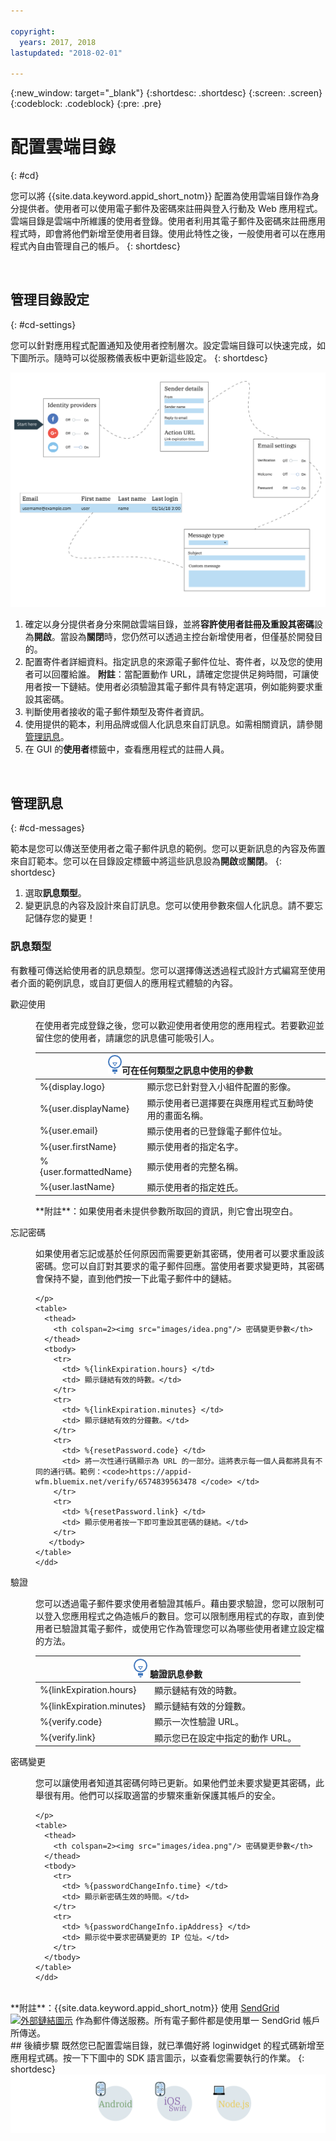 ```yaml
---

copyright:
  years: 2017, 2018
lastupdated: "2018-02-01"

---
```


{:new_window: target="_blank"}
{:shortdesc: .shortdesc}
{:screen: .screen}
{:codeblock: .codeblock}
{:pre: .pre}

# 配置雲端目錄
{: #cd}

您可以將 {{site.data.keyword.appid_short_notm}} 配置為使用雲端目錄作為身分提供者。使用者可以使用電子郵件及密碼來註冊與登入行動及 Web 應用程式。雲端目錄是雲端中所維護的使用者登錄。使用者利用其電子郵件及密碼來註冊應用程式時，即會將他們新增至使用者目錄。使用此特性之後，一般使用者可以在應用程式內自由管理自己的帳戶。
{: shortdesc}

</br>

## 管理目錄設定
{: #cd-settings}

您可以針對應用程式配置通知及使用者控制層次。設定雲端目錄可以快速完成，如下圖所示。隨時可以從服務儀表板中更新這些設定。
{: shortdesc}

![配置雲端目錄](/images/cloud-directory.png)

1. 確定以身分提供者身分來開啟雲端目錄，並將**容許使用者註冊及重設其密碼**設為**開啟**。當設為**關閉**時，您仍然可以透過主控台新增使用者，但僅基於開發目的。
2. 配置寄件者詳細資料。指定訊息的來源電子郵件位址、寄件者，以及您的使用者可以回覆給誰。
  **附註**：當配置動作 URL，請確定您提供足夠時間，可讓使用者按一下鏈結。使用者必須驗證其電子郵件具有特定選項，例如能夠要求重設其密碼。
3. 判斷使用者接收的電子郵件類型及寄件者資訊。
4. 使用提供的範本，利用品牌或個人化訊息來自訂訊息。如需相關資訊，請參閱[管理訊息](/docs/services/appid/cloud-directory.html#cd-messages)。
5. 在 GUI 的**使用者**標籤中，查看應用程式的註冊人員。

</br>

## 管理訊息
{: #cd-messages}

範本是您可以傳送至使用者之電子郵件訊息的範例。您可以更新訊息的內容及佈置來自訂範本。您可以在目錄設定標籤中將這些訊息設為**開啟**或**關閉**。
{: shortdesc}

1. 選取**訊息類型**。
2. 變更訊息的內容及設計來自訂訊息。您可以使用參數來個人化訊息。請不要忘記儲存您的變更！

### 訊息類型

有數種可傳送給使用者的訊息類型。您可以選擇傳送透過程式設計方式編寫至使用者介面的範例訊息，或自訂更個人的應用程式體驗的內容。

<dl>
  <dt>歡迎使用</dt>
    <dd><p>在使用者完成登錄之後，您可以歡迎使用者使用您的應用程式。若要歡迎並留住您的使用者，請讓您的訊息儘可能吸引人。</p>
    <table>
      <thead>
        <th colspan=2><img src="images/idea.png"/>可在任何類型之訊息中使用的參數</th>
      </thead>
      <tbody>
        <tr>
          <td> %{display.logo} </td>
          <td> 顯示您已針對登入小組件配置的影像。</td>
        </tr>
        <tr>
          <td> %{user.displayName} </td>
          <td> 顯示使用者已選擇要在與應用程式互動時使用的畫面名稱。</td>
        </tr>
        <tr>
          <td> %{user.email} </td>
          <td> 顯示使用者的已登錄電子郵件位址。</td>
        </tr>
        <tr>
          <td> %{user.firstName} </td>
          <td> 顯示使用者的指定名字。</td>
        </tr>
        <tr>
          <td> %{user.formattedName} </td>
          <td> 顯示使用者的完整名稱。</td>
        </tr>
        <tr>
          <td> %{user.lastName} </td>
          <td> 顯示使用者的指定姓氏。</td>
        </tr>
      </tbody>
    </table>
    <p>**附註**：如果使用者未提供參數所取回的資訊，則它會出現空白。</p></dd>
  <dt>忘記密碼</dt>
    <dd><p>如果使用者忘記或基於任何原因而需要更新其密碼，使用者可以要求重設該密碼。您可以自訂對其要求的電子郵件回應。當使用者要求變更時，其密碼會保持不變，直到他們按一下此電子郵件中的鏈結。

    </p>
    <table>
      <thead>
        <th colspan=2><img src="images/idea.png"/> 密碼變更參數</th>
      </thead>
      <tbody>
        <tr>
          <td> %{linkExpiration.hours} </td>
          <td> 顯示鏈結有效的時數。</td>
        </tr>
        <tr>
          <td> %{linkExpiration.minutes} </td>
          <td> 顯示鏈結有效的分鐘數。</td>
        </tr>
        <tr>
          <td> %{resetPassword.code} </td>
          <td> 將一次性通行碼顯示為 URL 的一部分。這將表示每一個人員都將具有不同的通行碼。範例：<code>https://appid-wfm.bluemix.net/verify/6574839563478 </code> </td>
        </tr>
        <tr>
          <td> %{resetPassword.link} </td>
          <td> 顯示使用者按一下即可重設其密碼的鏈結。</td>
        </tr>
       </tbody>
    </table>
    </dd>
  <dt>驗證</dt>
    <dd><p>您可以透過電子郵件要求使用者驗證其帳戶。藉由要求驗證，您可以限制可以登入您應用程式之偽造帳戶的數目。您可以限制應用程式的存取，直到使用者已驗證其電子郵件，或使用它作為管理您可以為哪些使用者建立設定檔的方法。</p>
    <table>
      <thead>
        <th colspan=2><img src="images/idea.png"/> 驗證訊息參數</th>
      </thead>
      <tbody>
        <tr>
          <td> %{linkExpiration.hours} </td>
          <td> 顯示鏈結有效的時數。</td>
        </tr>
        <tr>
          <td> %{linkExpiration.minutes} </td>
          <td> 顯示鏈結有效的分鐘數。</td>
        </tr>
        <tr>
          <td> %{verify.code} </td>
          <td> 顯示一次性驗證 URL。</td>
        </tr>
        <tr>
          <td> %{verify.link} </td>
          <td> 顯示您已在設定中指定的動作 URL。</td>
        </tr>
      </tbody>
    </table>
    </dd>
  <dt>密碼變更</dt>
    <dd><p>您可以讓使用者知道其密碼何時已更新。如果他們並未要求變更其密碼，此舉很有用。他們可以採取適當的步驟來重新保護其帳戶的安全。

    </p>
    <table>
      <thead>
        <th colspan=2><img src="images/idea.png"/> 密碼變更參數</th>
      </thead>
      <tbody>
        <tr>
          <td> %{passwordChangeInfo.time} </td>
          <td> 顯示新密碼生效的時間。</td>
        </tr>
        <tr>
          <td> %{passwordChangeInfo.ipAddress} </td>
          <td> 顯示從中要求密碼變更的 IP 位址。</td>
        </tr>
      </tbody>
    </table>
    </dd>
</dl>
</br>
**附註**：{{site.data.keyword.appid_short_notm}} 使用 <a href="https://www.sendgrid.com" target="_blank">SendGrid <img src="../../icons/launch-glyph.svg" alt="外部鏈結圖示"></a> 作為郵件傳送服務。所有電子郵件都是使用單一 SendGrid 帳戶所傳送。

</br>
## 後續步驟
既然您已配置雲端目錄，就已準備好將 loginwidget 的程式碼新增至應用程式碼。按一下下圖中的 SDK 語言圖示，以查看您需要執行的作業。
{: shortdesc}

<img usemap="#options-map" border="0" class="image" id="options" src="images/options.png" width="750" alt="按一下 SDK 語言圖示，以在應用程式中開始使用雲端目錄。" style="width:750px;" />
<map name="options-map" id="options-map">
<area href="branded.html#branded-ui-android" alt="使用 Android SDK 管理登入體驗" shape="rect" coords="187, 6, 305, 120" />
<area href="branded.html#branded-ui-ios-swift" alt="使用 iOS Swift SDK 管理登入體驗。" shape="rect" coords="333, 6, 448, 125" />
<area href="branded.html#branded-ui-nodejs" alt="使用 Node.js SDK 管理登入體驗。" shape="rect" coords="472, 7, 590, 121" />
</map>
